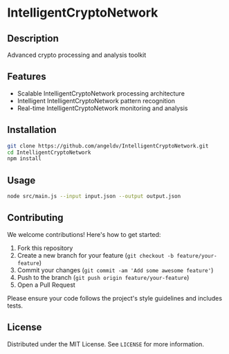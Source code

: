 # IntelligentCryptoNetwork

## Description

Advanced crypto processing and analysis toolkit

## Features

- Scalable IntelligentCryptoNetwork processing architecture
- Intelligent IntelligentCryptoNetwork pattern recognition
- Real-time IntelligentCryptoNetwork monitoring and analysis
## Installation

```bash
git clone https://github.com/angeldv/IntelligentCryptoNetwork.git
cd IntelligentCryptoNetwork
npm install
```

## Usage

```bash
node src/main.js --input input.json --output output.json
```

## Contributing

We welcome contributions! Here's how to get started:

1. Fork this repository
2. Create a new branch for your feature (`git checkout -b feature/your-feature`)
3. Commit your changes (`git commit -am 'Add some awesome feature'`)
4. Push to the branch (`git push origin feature/your-feature`)
5. Open a Pull Request

Please ensure your code follows the project's style guidelines and includes tests.

## License

Distributed under the MIT License. See `LICENSE` for more information.
